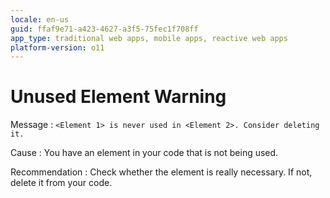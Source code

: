 ```yaml
---
locale: en-us
guid: ffaf9e71-a423-4627-a3f5-75fec1f708ff
app_type: traditional web apps, mobile apps, reactive web apps
platform-version: o11
---
```


# Unused Element Warning

Message
:   `<Element 1> is never used in <Element 2>. Consider deleting it.`

Cause
:   You have an element in your code that is not being used.

Recommendation
:   Check whether the element is really necessary. If not, delete it from your code.
